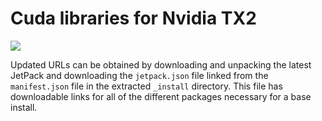 # Cuda libraries for Nvidia TX2

[![](https://images.microbadger.com/badges/image/flacjacket/cuda-tx2.svg)](https://microbadger.com/images/flacjacket/cuda-tx2)

Updated URLs can be obtained by downloading and unpacking the latest JetPack
and downloading the `jetpack.json` file linked from the `manifest.json` file in
the extracted `_install` directory.  This file has downloadable links for all
of the different packages necessary for a base install.
